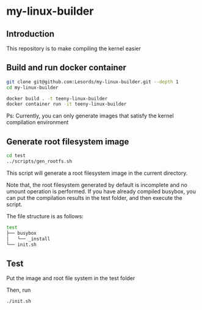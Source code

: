 # my-linux-builder

## Introduction

This repository is to make compiling the kernel easier

## Build and run docker container

```bash
git clone git@github.com:Lesords/my-linux-builder.git --depth 1
cd my-linux-builder
```

```bash
docker build . -t teeny-linux-builder
docker container run -it teeny-linux-builder
```

Ps: Currently, you can only generate images that satisfy the kernel compilation environment

## Generate root filesystem image

```bash
cd test
../scripts/gen_rootfs.sh
```

This script will generate a root filesystem image in the current directory.

Note that, the root filesystem generated by default is incomplete and no umount operation is performed.
If you have already compiled busybox, you can put the compilation results in the test folder, and then execute the script.

The file structure is as follows:

```bash
test
├── busybox
│   └── _install
└── init.sh
```

## Test

Put the image and root file system in the test folder

Then, run

```bash
./init.sh
```
